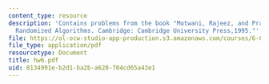 ```yaml
---
content_type: resource
description: 'Contains problems from the book "Motwani, Rajeez, and Prabhakar Raghavan.
  Randomized Algorithms. Cambridge: Cambridge University Press,1995."'
file: https://ol-ocw-studio-app-production.s3.amazonaws.com/courses/6-856j-randomized-algorithms-fall-2002/8134991eb2d1ba2ba620704cd65a43e1_hw6.pdf
file_type: application/pdf
resourcetype: Document
title: hw6.pdf
uid: 8134991e-b2d1-ba2b-a620-704cd65a43e1
---
```

